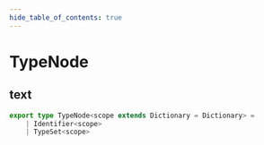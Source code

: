 ```yaml
---
hide_table_of_contents: true
---
```


# TypeNode

## text

```ts
export type TypeNode<scope extends Dictionary = Dictionary> =
    | Identifier<scope>
    | TypeSet<scope>
```
